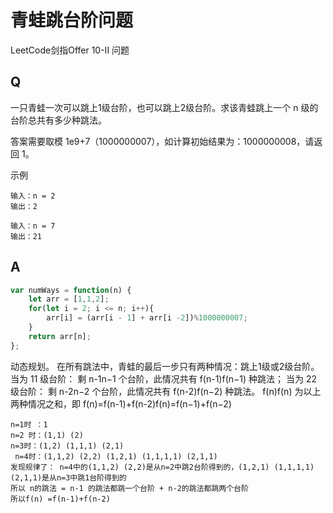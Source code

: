 # 青蛙跳台阶问题
LeetCode剑指Offer 10-II 问题

## Q
一只青蛙一次可以跳上1级台阶，也可以跳上2级台阶。求该青蛙跳上一个 n 级的台阶总共有多少种跳法。

答案需要取模 1e9+7（1000000007），如计算初始结果为：1000000008，请返回 1。

示例
```
输入：n = 2
输出：2
```

```
输入：n = 7
输出：21
```

## A
``` javascript
var numWays = function(n) {
    let arr = [1,1,2];
    for(let i = 2; i <= n; i++){
        arr[i] = (arr[i - 1] + arr[i -2])%1000000007;
    }
    return arr[n];
};
```

动态规划。
在所有跳法中，青蛙的最后一步只有两种情况：跳上1级或2级台阶。
当为 11 级台阶： 剩 n-1n−1 个台阶，此情况共有 f(n-1)f(n−1) 种跳法；
当为 22 级台阶： 剩 n-2n−2 个台阶，此情况共有 f(n-2)f(n−2) 种跳法。
f(n)f(n) 为以上两种情况之和，即 f(n)=f(n-1)+f(n-2)f(n)=f(n−1)+f(n−2) 

```
n=1时 ：1 
n=2 时：(1,1) (2) 
n=3时：(1,2) (1,1,1) (2,1)
 n=4时：(1,1,2) (2,2) (1,2,1) (1,1,1,1) (2,1,1) 
发现规律了： n=4中的(1,1,2) (2,2)是从n=2中跳2台阶得到的，(1,2,1) (1,1,1,1) (2,1,1)是从n=3中跳1台阶得到的
所以 n的跳法 = n-1 的跳法都跳一个台阶 + n-2的跳法都跳两个台阶 
所以f(n) =f(n-1)+f(n-2)
```